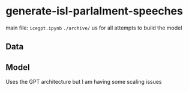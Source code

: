 # generate-isl-parlalment-speeches

main file: `icegpt.ipynb`
`./archive/` us for all attempts to build the model

## Data

## Model

Uses the GPT architecture but I am having some scaling issues
